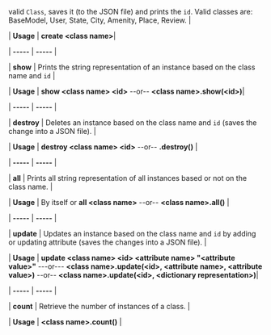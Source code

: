 valid `Class`, saves it (to the JSON file) and prints the `id`.  Valid classes are: BaseModel, User, State, City, Amenity, Place, Review. |

| **Usage** | **create <class name\>**|

| **-----** | **-----** |

| **show** | Prints the string representation of an instance based on the class name and `id`  |

| **Usage** | **show <class name\> <id\>** --or-- **<class name\>.show(<id\>)**|

| **-----** | **-----** |

| **destroy** | Deletes an instance based on the class name and `id` (saves the change into a JSON file).  |

| **Usage** | **destroy <class name\> <id\>** --or-- **<class name>.destroy(<id>)** |

| **-----** | **-----** |

| **all** | Prints all string representation of all instances based or not on the class name.  |

| **Usage** | By itself or **all <class name\>** --or-- **<class name\>.all()** |

| **-----** | **-----** |

| **update** | Updates an instance based on the class name and `id` by adding or updating attribute (saves the changes into a JSON file).  |

| **Usage** | **update <class name\> <id\> <attribute name\> "<attribute value\>"** ---or--- **<class name\>.update(<id\>, <attribute name\>, <attribute value\>)** --or-- **<class name\>.update(<id\>, <dictionary representation\>)**|

| **-----** | **-----** |

| **count** | Retrieve the number of instances of a class.  |

| **Usage** | **<class name\>.count()** |
